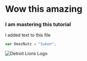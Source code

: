 # Wow this amazing
### I am mastering this tutorial
I added text to this file

``` javascript
var DeezNutz = "Sukon";
```

![Detroit Lions Logo](https://logosmarken.com/wp-content/uploads/2020/07/Detroit-Lions-logo.png)
